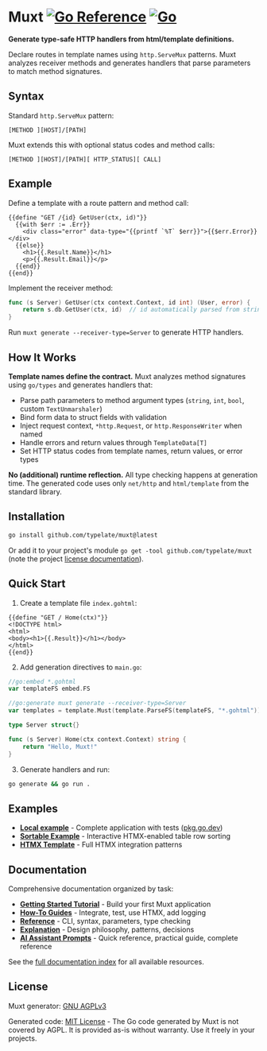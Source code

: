# Muxt [![Go Reference](https://pkg.go.dev/badge/github.com/typelate/muxt.svg)](https://pkg.go.dev/github.com/typelate/muxt) [![Go](https://github.com/typelate/muxt/actions/workflows/go.yml/badge.svg)](https://github.com/typelate/muxt/actions/workflows/go.yml)

**Generate type-safe HTTP handlers from html/template definitions.**

Declare routes in template names using `http.ServeMux` patterns. Muxt analyzes receiver methods and generates handlers that parse parameters to match method signatures.

## Syntax

Standard `http.ServeMux` pattern:
```
[METHOD ][HOST]/[PATH]
```

Muxt extends this with optional status codes and method calls:
```
[METHOD ][HOST]/[PATH][ HTTP_STATUS][ CALL]
```

## Example

Define a template with a route pattern and method call:

```gotemplate
{{define "GET /{id} GetUser(ctx, id)"}}
  {{with $err := .Err}}
    <div class="error" data-type="{{printf `%T` $err}}">{{$err.Error}}</div>
  {{else}}
    <h1>{{.Result.Name}}</h1>
    <p>{{.Result.Email}}</p>
  {{end}}
{{end}}
```

Implement the receiver method:

```go
func (s Server) GetUser(ctx context.Context, id int) (User, error) {
    return s.db.GetUser(ctx, id)  // id automatically parsed from string
}
```

Run `muxt generate --receiver-type=Server` to generate HTTP handlers.

## How It Works

**Template names define the contract.** Muxt analyzes method signatures using `go/types` and generates handlers that:

- Parse path parameters to method argument types (`string`, `int`, `bool`, custom `TextUnmarshaler`)
- Bind form data to struct fields with validation
- Inject request context, `*http.Request`, or `http.ResponseWriter` when named
- Handle errors and return values through `TemplateData[T]`
- Set HTTP status codes from template names, return values, or error types

**No (additional) runtime reflection.** All type checking happens at generation time. The generated code uses only `net/http` and `html/template` from the standard library.

## Installation

```bash
go install github.com/typelate/muxt@latest
```

Or add it to your project's module `go get -tool github.com/typelate/muxt` (note the project [license documentation](#License)).

## Quick Start

1. Create a template file `index.gohtml`:
```gotemplate
{{define "GET / Home(ctx)"}}
<!DOCTYPE html>
<html>
<body><h1>{{.Result}}</h1></body>
</html>
{{end}}
```

2. Add generation directives to `main.go`:
```go
//go:embed *.gohtml
var templateFS embed.FS

//go:generate muxt generate --receiver-type=Server
var templates = template.Must(template.ParseFS(templateFS, "*.gohtml"))

type Server struct{}

func (s Server) Home(ctx context.Context) string {
    return "Hello, Muxt!"
}
```

3. Generate handlers and run:
```bash
go generate && go run .
```

## Examples

- **[Local example](./docs/examples/simple/hypertext/)** - Complete application with tests ([pkg.go.dev](https://pkg.go.dev/github.com/typelate/muxt/docs/examples/simple/hypertext))
- **[Sortable Example](http://github.com/typelate/sortable-example)** - Interactive HTMX-enabled table row sorting
- **[HTMX Template](https://github.com/typelate/htmx-template)** - Full HTMX integration patterns

## Documentation

Comprehensive documentation organized by task:

- **[Getting Started Tutorial](docs/tutorials/getting-started.md)** - Build your first Muxt application
- **[How-To Guides](docs/how-to/)** - Integrate, test, use HTMX, add logging
- **[Reference](docs/reference/)** - CLI, syntax, parameters, type checking
- **[Explanation](docs/explanation/)** - Design philosophy, patterns, decisions
- **[AI Assistant Prompts](docs/prompts/)** - Quick reference, practical guide, complete reference

See the [full documentation index](docs/) for all available resources.

## License

Muxt generator: [GNU AGPLv3](LICENSE)

Generated code: [MIT License](https://choosealicense.com/licenses/mit/) - The Go code generated by Muxt is not covered by AGPL. It is provided as-is without warranty. Use it freely in your projects.
